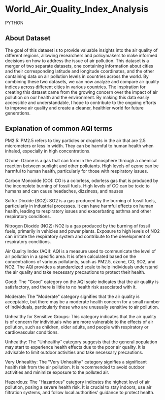 # World_Air_Quality_Index_Analysis
PYTHON 


## About Dataset


The goal of this dataset is to provide valuable insights into the air quality of different regions, allowing researchers and policymakers to make informed decisions on how to address the issue of air pollution.
This dataset is a merger of two separate datasets, one containing information about cities and their corresponding latitude and longitude coordinates, and the other containing data on air pollution levels in countries across the world. By combining these two datasets, we can now analyze and compare air quality indices across different cities in various countries.
The inspiration for creating this dataset came from the growing concern over the impact of air pollution on our health and the environment. By making this data easily accessible and understandable, I hope to contribute to the ongoing efforts to improve air quality and create a cleaner, healthier world for future generations.

## Explanation of common AQI terms


PM2.5: PM2.5 refers to tiny particles or droplets in the air that are 2.5 micrometers or less in width. They can be harmful to human health when inhaled, especially in high concentrations.

Ozone: Ozone is a gas that can form in the atmosphere through a chemical reaction between sunlight and other pollutants. High levels of ozone can be harmful to human health, particularly for those with respiratory issues.

Carbon Monoxide (CO): CO is a colorless, odorless gas that is produced by the incomplete burning of fossil fuels. High levels of CO can be toxic to humans and can cause headaches, dizziness, and nausea

Sulfur Dioxide (SO2): SO2 is a gas produced by the burning of fossil fuels, particularly in industrial processes. It can have harmful effects on human health, leading to respiratory issues and exacerbating asthma and other respiratory conditions.

Nitrogen Dioxide (NO2): NO2 is a gas produced by the burning of fossil fuels, primarily in vehicles and power plants. Exposure to high levels of NO2 can irritate the respiratory system and contribute to the development of respiratory conditions.

Air Quality Index (AQI): AQI is a measure used to communicate the level of air pollution in a specific area. It is often calculated based on the concentrations of various pollutants, such as PM2.5, ozone, CO, SO2, and NO2. The AQI provides a standardized scale to help individuals understand the air quality and take necessary precautions to protect their health.

Good: The "Good" category on the AQI scale indicates that the air quality is satisfactory, and there is little to no health risk associated with it.

Moderate: The "Moderate" category signifies that the air quality is acceptable, but there may be a moderate health concern for a small number of individuals, particularly those who are unusually sensitive to air pollution.

Unhealthy for Sensitive Groups: This category indicates that the air quality is of concern for individuals who are more vulnerable to the effects of air pollution, such as children, older adults, and people with respiratory or cardiovascular conditions.

Unhealthy: The "Unhealthy" category suggests that the general population may start to experience health effects due to the poor air quality. It is advisable to limit outdoor activities and take necessary precautions.

Very Unhealthy: The "Very Unhealthy" category signifies a significant health risk from the air pollution. It is recommended to avoid outdoor activities and minimize exposure to the polluted air.

Hazardous: The "Hazardous" category indicates the highest level of air pollution, posing a severe health risk. It is crucial to stay indoors, use air filtration systems, and follow local authorities' guidance to protect health.
